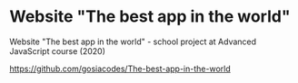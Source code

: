 # Website "The best app in the world" 

Website "The best app in the world" - school project at Advanced JavaScript course (2020)

https://github.com/gosiacodes/The-best-app-in-the-world
